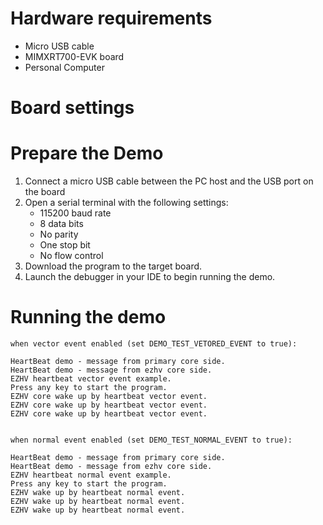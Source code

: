 Hardware requirements
=====================
- Micro USB cable
- MIMXRT700-EVK board
- Personal Computer

Board settings
============ 

Prepare the Demo
===============
1.  Connect a micro USB cable between the PC host and the USB port on the board
2.  Open a serial terminal with the following settings:
    - 115200 baud rate
    - 8 data bits
    - No parity
    - One stop bit
    - No flow control
3.  Download the program to the target board.
4.  Launch the debugger in your IDE to begin running the demo.

Running the demo
================
~~~~~~~~~~~~~~~~~~~~~~~~~~~~~
when vector event enabled (set DEMO_TEST_VETORED_EVENT to true):

HeartBeat demo - message from primary core side.
HeartBeat demo - message from ezhv core side.
EZHV heartbeat vector event example.
Press any key to start the program.
EZHV core wake up by heartbeat vector event.
EZHV core wake up by heartbeat vector event.
EZHV core wake up by heartbeat vector event.


when normal event enabled (set DEMO_TEST_NORMAL_EVENT to true):

HeartBeat demo - message from primary core side.
HeartBeat demo - message from ezhv core side.
EZHV heartbeat normal event example.
Press any key to start the program.
EZHV wake up by heartbeat normal event.
EZHV wake up by heartbeat normal event.
EZHV wake up by heartbeat normal event.
~~~~~~~~~~~~~~~~~~~~~~~~~~~~~
